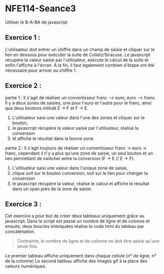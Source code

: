 NFE114-Seance3
==============

Utiliser le B-A-BA de javascript

Exercice 1 :
------------
L'utilisateur doit entrer un chiffre dans un champ de saisie et cliquer sur le lien en dessous pour exécuter la suite de Collatz/Siracuse.
Le javascript récupère la valeur saisie par l'utilisateur, exécute le calcul de la suite et enfin l'affiche à l'écran.
A la fin, il faut également combien d'étape ont été nécessaire pour arriver au chiffre 1.

Exercice 2 :
------------

partie 1 : Il s'agit de réaliser un convertisseur franc --> euro, euro --> franc.
Il y a deux zones de saisies, une pour l'euro et l'autre pour le franc, ainsi que deux boutons intitulé E -> F et F -> E.

1. L'utilisateur saisi une valeur dans l'une des zones et cliquer sur le bouton,
2. le javascript récupère la valeur saisie par l'utilisateur, réalise la conversion 
3. et affiche le résultat dans la bonne zone.

partie 2 : Il s'agit toujours de réaliser un convertisseur franc -> euro -> franc, cependant il n'y a plus qu'une zone de saisie, un seul bouton et un lien permettant de switcher entre la conversion (F -> E // E -> F).

1. L'utilisateur saisi une valeur dans l'unique zone de saisie,
2. clique soit sur le bouton conversion, soit sur le lien pour changer la conversion
3. le javascript récupère la valeur, réalise le calcul et affiche le résultat dans un span près de la zone de saisie.

Exercice 3 :
------------

Cet exercice a pour but de créer deux tableaux uniquement grâce au javascript. 
Dans le script est passé un nombre de ligne et de colonne et ensuite, deux boucles imbriquées réalise le code html du tableau par concaténation.

> Contrainte, le nombre de ligne et de colonne ne doit être saisie qu'une seule fois.

Le premier tableau affiche uniquement dans chaque cellule (n° de ligne, n° de la colonne)
Le second tableau affiche des images gif à la place des valeurs numériques.
